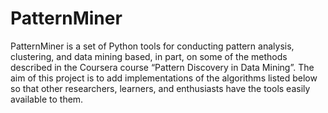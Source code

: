 # PatternMiner

PatternMiner is a set of Python tools for conducting pattern analysis, clustering, and data mining based, in part, on some of the methods described in the Coursera course “Pattern Discovery in Data Mining”. The aim of this project is to add implementations of the algorithms listed below so that other researchers, learners, and enthusiasts have the tools easily available to them. 
